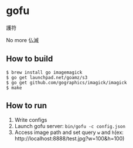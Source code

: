 # gofu

護符

No more 仏滅

## How to build

```
$ brew install go imagemagick
$ go get launchpad.net/goamz/s3
$ go get github.com/gographics/imagick/imagick
$ make
```

## How to run

1. Write configs
2. Launch gofu server: `bin/gofu -c config.json`
3. Access image path and set query `w` and `h`(ex: http://localhost:8888/test.jpg?w=100&h=100)
